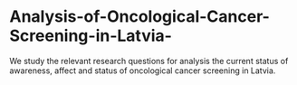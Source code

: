 # Analysis-of-Oncological-Cancer-Screening-in-Latvia-

We study the relevant research questions for analysis the current status of awareness, affect and status of oncological cancer screening in Latvia. 
